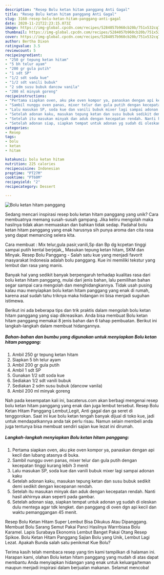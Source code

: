 ```yaml
---
description: "Resep Bolu ketan hitam panggang Anti Gagal"
title: "Resep Bolu ketan hitam panggang Anti Gagal"
slug: 3168-resep-bolu-ketan-hitam-panggang-anti-gagal
date: 2020-11-21T22:23:15.073Z
image: https://img-global.cpcdn.com/recipes/5284057b960cb20b/751x532cq70/bolu-ketan-hitam-panggang-foto-resep-utama.jpg
thumbnail: https://img-global.cpcdn.com/recipes/5284057b960cb20b/751x532cq70/bolu-ketan-hitam-panggang-foto-resep-utama.jpg
cover: https://img-global.cpcdn.com/recipes/5284057b960cb20b/751x532cq70/bolu-ketan-hitam-panggang-foto-resep-utama.jpg
author: Bertha Dixon
ratingvalue: 3.5
reviewcount: 5
recipeingredient:
- "250 gr tepung ketan hitam"
- "5 bh telur ayam"
- "200 gr gula putih"
- "1 sdt SP"
- "1/2 sdt soda kue"
- "1/2 sdt vanili bubuk"
- "2 sdm susu bubuk dancow vanila"
- "200 ml minyak goreng"
recipeinstructions:
- "Pertama siapkan oven, aku pke oven kompor ya, panaskan dengan api kecil dan lubang atasnya di buka."
- "Sambil nunggu oven panas, mixer telur dan gula putih dengan kecepatan tinggi kurang lebih 3 menit"
- "Lalu masukan SP, soda kue dan vanili bubuk mixer lagi sampai adonan kaku"
- "Setelah adonan kaku, masukan tepung ketan dan susu bubuk sedikit demi sedikit dengan kecepanan rendah."
- "Setelah itu masukan minyak dan aduk dengan kecepatan rendah. Nanti hasil akhirnya akan seperti pada gambar."
- "Setelah adonan siap, siapkan tempat untuk adonan yg sudah di oleskan dulu mentega agar tdk lengket. dan panggang di oven dgn api kecil dan waktu pemanggangan 45 menit."
categories:
- Resep
tags:
- bolu
- ketan
- hitam

katakunci: bolu ketan hitam 
nutrition: 225 calories
recipecuisine: Indonesian
preptime: "PT27M"
cooktime: "PT60M"
recipeyield: "2"
recipecategory: Dessert

---
```



![Bolu ketan hitam panggang](https://img-global.cpcdn.com/recipes/5284057b960cb20b/751x532cq70/bolu-ketan-hitam-panggang-foto-resep-utama.jpg)

Sedang mencari inspirasi resep bolu ketan hitam panggang yang unik? Cara membuatnya memang susah-susah gampang. Jika keliru mengolah maka hasilnya tidak akan memuaskan dan bahkan tidak sedap. Padahal bolu ketan hitam panggang yang enak harusnya sih punya aroma dan cita rasa yang dapat memancing selera kita.

Cara membuat : Mix telur,gula pasir,vanili,Sp dan Bp dg kcpetan tinggi sampai putih kental berjejak,, Masukan tepung ketan hitam, SKM dan Minyak. Resep Bolu Panggang - Salah satu kue yang menjadi favorit masyarakat Indonesia adalah bolu panggang. Kue ini memiliki tekstur yang lembut dan rasa yang manis.

Banyak hal yang sedikit banyak berpengaruh terhadap kualitas rasa dari bolu ketan hitam panggang, mulai dari jenis bahan, lalu pemilihan bahan segar sampai cara mengolah dan menghidangkannya. Tidak usah pusing kalau mau menyiapkan bolu ketan hitam panggang yang enak di rumah, karena asal sudah tahu triknya maka hidangan ini bisa menjadi suguhan istimewa.


Berikut ini ada beberapa tips dan trik praktis dalam mengolah bolu ketan hitam panggang yang siap dikreasikan. Anda bisa membuat Bolu ketan hitam panggang memakai 8 jenis bahan dan 6 tahap pembuatan. Berikut ini langkah-langkah dalam membuat hidangannya.

<!--inarticleads1-->

##### Bahan-bahan dan bumbu yang digunakan untuk menyiapkan Bolu ketan hitam panggang:

1. Ambil 250 gr tepung ketan hitam
1. Siapkan 5 bh telur ayam
1. Ambil 200 gr gula putih
1. Ambil 1 sdt SP
1. Gunakan 1/2 sdt soda kue
1. Sediakan 1/2 sdt vanili bubuk
1. Sediakan 2 sdm susu bubuk (dancow vanila)
1. Ambil 200 ml minyak goreng


Nah pada kesempatan kali ini, bacaterus.com akan berbagi mengenai resep bolu ketan hitam panggang yang enak dan juga lembut tersebut. Resep Bolu Ketan Hitam Panggang Lembut,Legit, Anti gagal dan ga seret di tenggorokan. Saat ini kue bolu ketan tengah banyak dijual di toko kue, jadi untuk mendapatkannya anda tak perlu risau. Namun selain membeli anda juga tentunya bisa membuat sendiri sajian kue lezat ini dirumah. 

<!--inarticleads2-->

##### Langkah-langkah menyiapkan Bolu ketan hitam panggang:

1. Pertama siapkan oven, aku pke oven kompor ya, panaskan dengan api kecil dan lubang atasnya di buka.
1. Sambil nunggu oven panas, mixer telur dan gula putih dengan kecepatan tinggi kurang lebih 3 menit
1. Lalu masukan SP, soda kue dan vanili bubuk mixer lagi sampai adonan kaku
1. Setelah adonan kaku, masukan tepung ketan dan susu bubuk sedikit demi sedikit dengan kecepanan rendah.
1. Setelah itu masukan minyak dan aduk dengan kecepatan rendah. Nanti hasil akhirnya akan seperti pada gambar.
1. Setelah adonan siap, siapkan tempat untuk adonan yg sudah di oleskan dulu mentega agar tdk lengket. dan panggang di oven dgn api kecil dan waktu pemanggangan 45 menit.


Resep Bolu Ketan Hitam Super Lembut Bisa Dikukus Atau Dipanggang. Membuat Bolu Sarang Semut Pakai Panci Hasilnya Warrrbiasa Bolu Karamel. Lapis Surabaya Ekonomis Lembut Banget Pakai Otang Resep Spikoe. Bolu Ketan Hitam Panggang Sajian Bolu yang Unik, Lembut Lagi Lezat. Apakah Bunda salah satu penikmat Kue Bolu? 

Terima kasih telah membaca resep yang tim kami tampilkan di halaman ini. Harapan kami, olahan Bolu ketan hitam panggang yang mudah di atas dapat membantu Anda menyiapkan hidangan yang enak untuk keluarga/teman maupun menjadi inspirasi dalam berjualan makanan. Selamat mencoba!
